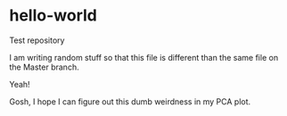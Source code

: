 # hello-world
Test repository

I am writing random stuff so that this file is different than the same file on the Master branch.

Yeah!

Gosh, I hope I can figure out this dumb weirdness in my PCA plot.
